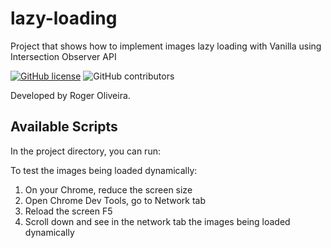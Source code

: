 # lazy-loading

Project that shows how to implement images lazy loading with Vanilla using Intersection Observer API

[![GitHub license](https://img.shields.io/badge/license-MIT-blue.svg)](https://github.com/rogeroliveira84/lazy-loading/blob/master/LICENSE) ![GitHub contributors](https://img.shields.io/github/contributors/rogeroliveira84/lazy-loading.svg?color=orange)

Developed by Roger Oliveira.

## Available Scripts

In the project directory, you can run:

To test the images being loaded dynamically:

1. On your Chrome, reduce the screen size
2. Open Chrome Dev Tools, go to Network tab
3. Reload the screen F5
4. Scroll down and see in the network tab the images being loaded dynamically
